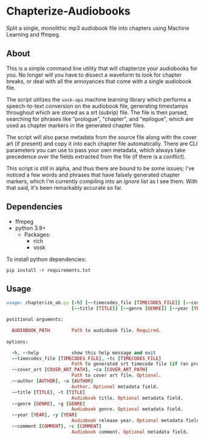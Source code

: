 # Chapterize-Audiobooks

Split a single, monolithic mp3 audiobook file into chapters using Machine Learning and ffmpeg.

## About

This is a simple command line utility that will chapterize your audiobooks for you. No longer will you have to
dissect a waveform to look for chapter breaks, or deal with all the annoyances that come with a single audiobook
file.

The script utilizes the `vosk-api` machine learning library which performs a speech-to-text conversion on the
audiobook file, generating timestamps throughout which are stored as a srt (subrip) file. The file is then parsed,
searching for phrases like "prologue", "chapter", and "epilogue", which are used as chapter markers in the generated
chapter files.

The script will also parse metadata from the source file along with the cover art (if present) and copy it into each
chapter file automatically. There are CLI parameters you can use to pass your own metadata, which always take
precedence over the fields extracted from the file (if there is a conflict).

This script is still in alpha, and thus there are bound to be some issues; I've noticed a few words
and phrases that have falsely generated chapter markers, which I'm currently compiling into an *ignore* list as I see
them. With that said, it's been remarkably accurate so far.

## Dependencies

- ffmpeg
- python 3.9+
  - Packages:
    - rich
    - vosk

To install python dependencies:

```shell
pip install -r requirements.txt
```

## Usage

```ruby
usage: chapterize_ab.py [-h] [--timecodes_file [TIMECODES_FILE]] [--cover_art [COVER_ART_PATH]] [--author [AUTHOR]] 
                        [--title [TITLE]] [--genre [GENRE]] [--year [YEAR]] [--comment [COMMENT]] [AUDIOBOOK_PATH]

positional arguments:

  AUDIOBOOK_PATH        Path to audiobook file. Required.
  
options:

  -h, --help            show this help message and exit
  --timecodes_file [TIMECODES_FILE], -tc [TIMECODES_FILE]
                        Path to generated srt timecode file (if ran previously in a different directory).
  --cover_art [COVER_ART_PATH], -ca [COVER_ART_PATH]
                        Path to cover art file. Optional.
  --author [AUTHOR], -a [AUTHOR]
                        Author. Optional metadata field.
  --title [TITLE], -t [TITLE]
                        Audiobook title. Optional metadata field.
  --genre [GENRE], -g [GENRE]
                        Audiobook genre. Optional metadata field.
  --year [YEAR], -y [YEAR]
                        Audiobook release year. Optional metadata field.
  --comment [COMMENT], -c [COMMENT]
                        Audiobook comment. Optional metadata field.

```

